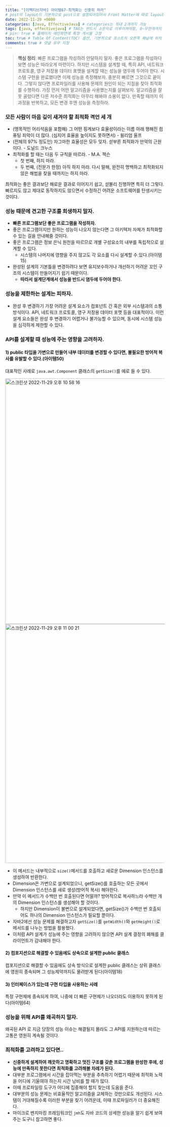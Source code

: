 ```yaml
---
title: "[이펙티브자바] 아이템67-최적화는 신중히 하라"
# post의 layout이 기본적으로 post으로 설정되어있어서 Front Matter에 따로 layout변수를 만들어 주지 않아도 된다.
date: 2022-11-29 +0800
categories: [Java, EffectiveJava] # categories는 최대 2개까지 가능
tags: [java, effectivejava] # TAG는 반드시 소문자로 이루어져야함, 0~무한개까지 지정 가능
# pin: true # 홈페이지 메인화면에 특정 게시물 고정
toc: true # Table Of Content(TOC) 옵션, 기본적으로 포스트의 오른쪽 패널에 위치
comments: true # 댓글 유무 지정
---
```


> **핵심 정리**: 빠른 프로그램을 작성하려 안달하지 말자. 좋은 프로그램을 작성하다 보면 성능은 따라오게 마련이다. 하지만 시스템을 설계할 때, 특히 API, 네트워크 프로토콜, 영구 저장용 데이터 포맷을 설계할 때는 성능을 염두에 두어야 한다. 시스템 구현을 완료했다면 이제 성능을 측정해보자. 충분히 빠르면 그것으로 끝이다. 그렇지 않다면 프로파일러를 사용해 문제의 원인이 되는 지점을 찾아 최적화를 수행하라. 가장 먼저 어떤 알고리즘을 사용했는지를 살펴보자. 알고리즘을 잘 못 골랐다면 다른 저수준 최적화는 아무리 해봐야 소용이 없다. 만족할 때까지 이 과정을 반복하고, 모든 변경 후엔 성능을 측정하라.

### 모든 사람이 마음 깊이 새겨야 할 최적화 격언 세 개
- (맹목적인 어리석음을 포함해) 그 어떤 핑계보다 효율성이라는 이름 아래 행해진 컴퓨팅 죄악이 더 많다. (심지어 효율을 높이지도 못하면서) - 윌리엄 울프
- (전체의 97% 정도인) 자그마한 효율성은 모두 잊자. 섣부른 최적화가 만악의 근원이다. - 도널드 크누스
- 최적화를 할 때는 다음 두 규칙을 따르라. - M.A. 잭슨
    - 첫 번째, 하지 마라. 
    - 두 번째, (전문가 한정) 아직 하지 마라. 다시 말해, 완전히 명백하고 최적화되지 않은 해법을 찾을 때까지는 하지 마라.

최적화는 좋은 결과보단 해로운 결과로 이어지기 쉽고, 섣불리 진행하면 특히 더 그렇다. 빠르지도 않고 제대로 동작하지도 않으면서 수정하긴 어려운 소프트웨어를 탄생시키는 것이다.

### 성능 때문에 견고한 구조를 희생하지 말자.
- <b>빠른 프로그램보단 좋은 프로그램을 작성하자.</b>
- 좋은 프로그램이지만 원하는 성능이 나오지 않는다면 그 아키텍처 자체가 최적화할 수 있는 길을 안내해줄 것이다.
- 좋은 프로그램은 정보 은닉 원천을 따르므로 개별 구성요소의 내부를 독립적으로 설계할 수 있다.
    - 시스템의 나머지에 영향을 주지 않고도 각 요소를 다시 설계할 수 있다.(아이템15)
- 완성된 설계의 기본틀을 변경하려다 보면 유지보수하거나 개선하기 어려운 꼬인 구조의 시스템이 만들어지기 쉽기 때문이다.
    - <b>따라서 설계단계에서 성능을 반드시 염두에 두어야 한다.</b>

### 성능을 제한하는 설계는 피하자.
- 완성 후 변경하기 가장 어려운 설계 요소가 컴포넌트 간 혹은 외부 시스템과의 소통 방식이다. API, 네트워크 프로토콜, 영구 저장용 데이터 포맷 등을 대표적이다. 이런 설계 요소들은 완성 후 변경하기 어렵거나 불가능할 수 있으며, 동시에 시스템 성능을 심각하게 제한할 수 있다.

### API를 설계할 때 성능에 주는 영향을 고려하자.

#### 1) public 타입을 가변으로 만들어 내부 데이터를 변경할 수 있다면, 불필요한 방어적 복사를 유발할 수 있다.(아이템50)

대표적인 사례로 `java.awt.Component` 클래스의 `getSize()`를 예로 들 수 있다.

<img width="774" alt="스크린샷 2022-11-29 오후 10 58 16" src="https://user-images.githubusercontent.com/44339530/204548439-fe31fc6a-1b4e-43d9-a48c-8f082715da99.png">


<img width="753" alt="스크린샷 2022-11-29 오후 11 00 21" src="https://user-images.githubusercontent.com/44339530/204548935-a28d218e-9e25-4f09-97d2-6b24bd801f09.png">

- 이 메서드는 내부적으로 `size()`메서드를 호출하고 새로운 Dimension 인스턴스를 생성하여 반환한다. 
- Dimension은 가변으로 설계되었으니, getSize()를 호출하는 모든 곳에서 Dimension 인스턴스를 새로 생성(방어적 복사) 해야한다.
- 만약 이 메서드가 수백만 번 호출된다면 어떨까? 방어적으로 복사하느라 수백만 개의 Dimension 인스턴스를 생성해야 할 것이다. 
    - 하지만 Dimension이 불변으로 설계되었다면, getSize()가 수백만 번 호출되어도 하나의 Dimension 인스턴스가 필요할 뿐이다.
- 자바2에선 성능 문제를 해결하고자 `getSize()`를 `getWidth()`와 `getHeight()`로 메서드를 나누는 방법을 활용했다.
- 이처럼 API 설계가 성능에 주는 영향을 고려하지 않으면 API 설계 결정의 폐해를 클라이언트가 감내해야 한다.


#### 2) 컴포지션으로 해결할 수 있음에도 상속으로 설계한 public 클래스
컴포지션으로 해결할 수 있음에도 상속 방식으로 설계한 public 클래스는 상위 클래스에 영원히 종속되며 그 성능제약까지도 물려받게 된다(아이템18)

#### 3) 인터페이스가 있는데 구현 타입을 사용하는 사례
특정 구현체에 종속되게 하여, 나중에 더 빠른 구현체가 나오더라도 이용하지 못하게 된다(아이템64)

### 성능을 위해 API를 왜곡하지 말자.
왜곡된 API 로 지금 당장의 성능 이슈는 해결될지 몰라도 그 API를 지원하는데 따르는 고통은 영원히 계속될 것이다.

### 최적화를 고려하고 있다면..
- <b>신중하게 설계하여 깨끗하고 명확하고 멋진 구조를 갖춘 프로그램을 완성한 후에, 성능에 만족하지 못한다면 최적화를 고려해볼 차례가 된다.</b>
- 대부분 프로그램에서 시간을 잡아먹는 부분을 추측하기 어렵기 때문에 최적화 노력을 어디에 기울여야 하는지 시간 낭비를 할 때가 많다. 
- 이때 프로파일링 도구가 어디에 집중해야 할지 찾는데 도움을 준다.
- 대부분의 성능 문제는 비효율적인 알고리즘을 교체하는 것만으로도 개선된다. 시스템이 거대해질수록 이러한 부분을 찾기 어려운데, 이때 프로파일러가 더 중요해진다.
- 마이크로 벤치마킹 프레임워크인 `jmh`도 자바 코드의 상세한 성능을 알기 쉽게 보여주는 도구니 참고하면 좋다.
